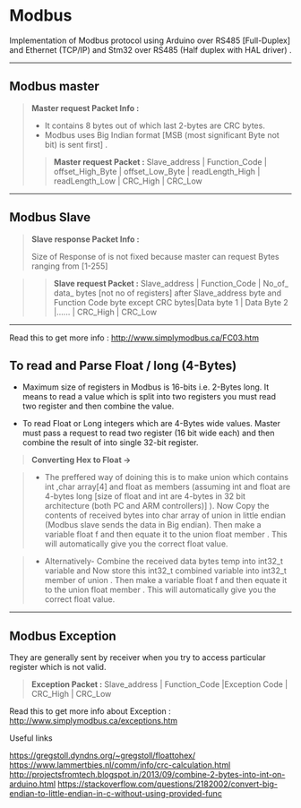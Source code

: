 Modbus
===================

Implementation of Modbus protocol using Arduino over RS485 [Full-Duplex]  and Ethernet (TCP/IP) and Stm32 over RS485 (Half duplex with HAL driver) .

------------------------------------

Modbus master 
-------------

> **Master request Packet Info :**
> 
> - It contains 8 bytes out of which last 2-bytes are CRC bytes.
> - Modbus uses Big Indian format [MSB (most significant Byte not bit) is sent first] .
> > **Master request Packet :** Slave_address  | Function_Code | offset_High_Byte | offset_Low_Byte | readLength_High | readLength_Low | CRC_High | CRC_Low

----------

Modbus Slave 
-------------

> **Slave response Packet Info :**
> 
> Size of Response of is not fixed because master can request Bytes ranging from [1-255]

> > **Slave request Packet :** Slave_address  | Function_Code | No_of_ data_ bytes [not no of registers] after Slave_address byte and Function Code byte except CRC bytes|Data byte 1 | Data Byte 2 |...... | CRC_High | CRC_Low

--------------
Read this to get more info : http://www.simplymodbus.ca/FC03.htm

To read and Parse Float / long (4-Bytes) 
-------------------

* Maximum size of registers in Modbus is 16-bits i.e. 2-Bytes long. It means to read a value which is split into two registers you must read two register and then combine the value.

* To read Float or Long integers which are 4-Bytes wide values. Master must pass a request to read two register (16 bit wide each) and then combine the result of into single 32-bit register.

> **Converting Hex to Float ->**

> - The preffered way of doining this is to make union which contains int ,char array[4] and float as members (assuming int and float are 4-bytes long [size of float and int are 4-bytes in 32 bit architecture (both PC and ARM controllers)] ). Now Copy the contents of received bytes into char array of union in little endian (Modbus slave sends the data in Big endian). Then make a variable float f and then equate it to the union float member . This will automatically give you the correct float value.

> - Alternatively- Combine the received data bytes temp into int32_t variable and Now store this int32_t combined variable into int32_t member of union . Then make a variable float f and then equate it to the union float member . This will automatically give you the correct float value.

________

Modbus Exception
-------------

They are generally sent by receiver when you try to access particular register which is not valid. 

 > **Exception Packet :** Slave_address  | Function_Code |Exception Code | CRC_High | CRC_Low

Read this to get more info about Exception : http://www.simplymodbus.ca/exceptions.htm

Useful links

https://gregstoll.dyndns.org/~gregstoll/floattohex/ 
https://www.lammertbies.nl/comm/info/crc-calculation.html 
http://projectsfromtech.blogspot.in/2013/09/combine-2-bytes-into-int-on-arduino.html
https://stackoverflow.com/questions/2182002/convert-big-endian-to-little-endian-in-c-without-using-provided-func
